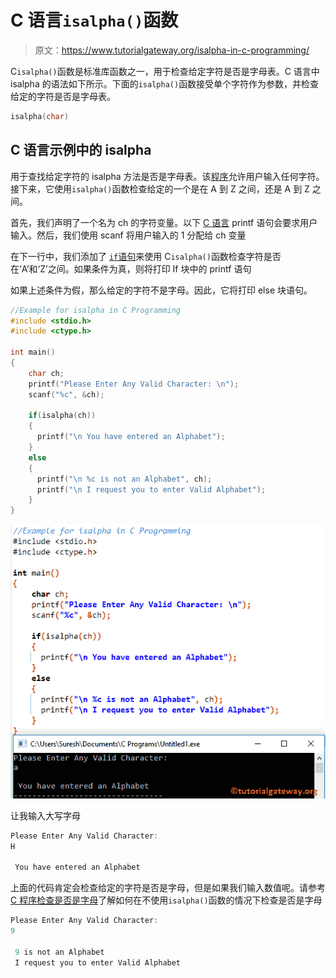 # C 语言`isalpha()`函数

> 原文：<https://www.tutorialgateway.org/isalpha-in-c-programming/>

C`isalpha()`函数是标准库函数之一，用于检查给定字符是否是字母表。C 语言中 isalpha 的语法如下所示。下面的`isalpha()`函数接受单个字符作为参数，并检查给定的字符是否是字母表。

```c
isalpha(char)
```

## C 语言示例中的 isalpha

用于查找给定字符的 isalpha 方法是否是字母表。该[程序](https://www.tutorialgateway.org/c-programming-examples/)允许用户输入任何字符。接下来，它使用`isalpha()`函数检查给定的一个是在 A 到 Z 之间，还是 A 到 Z 之间。

首先，我们声明了一个名为 ch 的字符变量。以下 [C 语言](https://www.tutorialgateway.org/c-programming/) printf 语句会要求用户输入。然后，我们使用 scanf 将用户输入的 1 分配给 ch 变量

在下一行中，我们添加了 [`if`语句](https://www.tutorialgateway.org/if-statement-in-c/)来使用 C`isalpha()`函数检查字符是否在‘A’和‘Z’之间。如果条件为真，则将打印 If 块中的 printf 语句

如果上述条件为假，那么给定的字符不是字母。因此，它将打印 else 块语句。

```c
//Example for isalpha in C Programming
#include <stdio.h>
#include <ctype.h>

int main()
{
    char ch;
    printf("Please Enter Any Valid Character: \n");
    scanf("%c", &ch);

    if(isalpha(ch))
    {
      printf("\n You have entered an Alphabet");         
    }
    else
    {
      printf("\n %c is not an Alphabet", ch);
      printf("\n I request you to enter Valid Alphabet");	
    }
}
```

![isalpha in C Programming 1](img/388822c011ed313c9b67975530eb049f.png)

让我输入大写字母

```c
Please Enter Any Valid Character: 
H

 You have entered an Alphabet
```

上面的代码肯定会检查给定的字符是否是字母，但是如果我们输入数值呢。请参考 [C 程序检查是否是字母](https://www.tutorialgateway.org/c-program-to-check-whether-the-character-is-alphabet-or-not/)了解如何在不使用`isalpha()`函数的情况下检查是否是字母

```c
Please Enter Any Valid Character: 
9

 9 is not an Alphabet
 I request you to enter Valid Alphabet
```